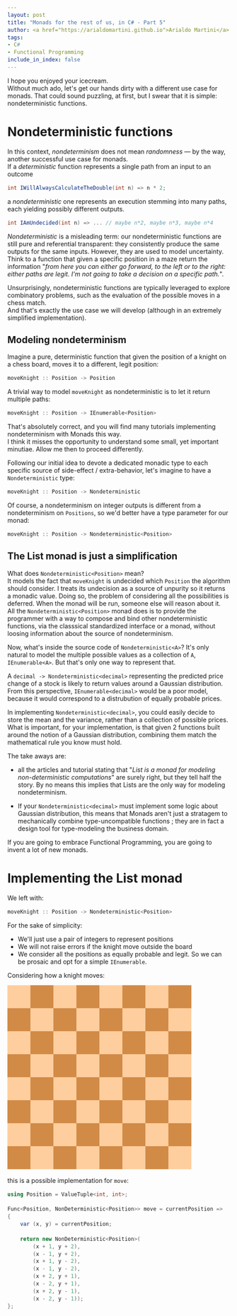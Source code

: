 ```yaml
---
layout: post
title: "Monads for the rest of us, in C# - Part 5"
author: <a href="https://arialdomartini.github.io">Arialdo Martini</a>
tags:
- C#
- Functional Programming
include_in_index: false
---
```

I hope you enjoyed your icecream.  
Without much ado, let's get our hands dirty with a different use case for monads. That could sound puzzling, at first, but I swear that it is simple: nondeterministic functions.

# Nondeterministic functions
In this context, *nondeterminism* does not mean *randomness* &mdash; by the way, another successful use case for monads.  
If a *deterministic* function represents a single path from an input to an outcome

```csharp
int IWillAlwaysCalculateTheDouble(int n) => n * 2;
```

a *nondeterministic* one represents an execution stemming into many paths, each yielding possibly different outputs. 

```csharp
int IAmUndecided(int n) => ... // maybe n*2, maybe n*3, maybe n*4
```

*Nondeterministic* is a misleading term: our nondeterministic functions are still pure and referential transparent: they consistently produce the same outputs for the same inputs. However, they are used to model uncertainty.  
Think to a function that given a specific position in a maze return the information "*from here you can either go forward, to the left or to the right: either paths are legit. I'm not going to take a decision on a specific path.*".

Unsurprisingly, nondeterministic functions are typically leveraged to explore combinatory problems, such as the evaluation of the possible moves in a chess match.  
And that's exactly the use case we will develop (although in an extremely simplified implementation).

## Modeling nondeterminism
Imagine a pure, deterministic function that given the position of a knight on a chess board, moves it to a different, legit position:

```csharp
moveKnight :: Position -> Position
```

A trivial way to model `moveKnight` as nondeterministic is to let it return multiple paths:

```csharp
moveKnight :: Position -> IEnumerable<Position>
```

That's absolutely correct, and you will find many tutorials implementing nondeterminism with Monads this way.  
I think it misses the opportunity to understand some small, yet important minutiae. Allow me then to proceed differently.

Following our initial idea to devote a dedicated monadic type to each specific source of side-effect / extra-behavior, let's imagine to have a `Nondeterministic` type:

```csharp
moveKnight :: Position -> Nondeterministic
```

Of course, a nondeterminism on integer outputs is different from a nondeterminism on `Positions`, so we'd better have a type parameter for our monad:


```csharp
moveKnight :: Position -> Nondeterministic<Position>
```

## The List monad is just a simplification
What does `Nondeterministic<Position>` mean?  
It models the fact that `moveKnight` is undecided which `Position` the algorithm should consider. I treats its undecision as a source of unpurity so it returns a monadic value. Doing so, the problem of considering all the possibilities is deferred. When the monad will be run, someone else will reason about it.  
All the `Nondeterministic<Position>` monad does is to provide the programmer with a way to compose and bind other nondeterministic functions, via the classsical standardized interface or a monad, without loosing information about the source of nondeterminism.

Now, what's inside the source code of `Nondeterministic<A>`? It's only natural to model the multiple possible values as a collection of `A`, `IEnumerable<A>`. But that's only one way to represent that.

A `decimal -> Nondeterministic<decimal>` representing the predicted price change of a stock is likely to return values around a Gaussian distribution. From this perspective, `IEnumerable<decimal>` would be a poor model, because it would correspond to a distrubution of equally probable prices.

In implementing `Nondeterministic<decimal>`, you could easily decide to store the mean and the variance, rather than a collection of possible prices. What is important, for your implementation, is that given 2 functions built around the notion of a Gaussian distribution, combining them match the mathematical rule you know must hold.

The take aways are:

* all the articles and tutorial stating that "*List is a monad for modeling non-deterministic computations*" are surely right, but they tell half the story. By no means this implies that Lists are the only way for modeling nondeterminism.

* If your `Nondeterministic<decimal>` must implement some logic about Gaussian distribution, this means that Monads aren't just a stratagem to mechanically combine type-uncompatible functions ; they are in fact a design tool for type-modeling the business domain.

If you are going to embrace Functional Programming, you are going to invent a lot of new monads.










# Implementing the List monad
We left with:

```csharp
moveKnight :: Position -> Nondeterministic<Position>
```

For the sake of simplicity: 

* We'll just use a pair of integers to represent positions
* We will not raise errors if the knight move outside the board
* We consider all the positions as equally probable and legit. So we can be prosaic and opt for a simple `IEnumerable`.

Considering how a knight moves:

![A chess board with a knight and an indication of the possible destination positions](static/img/monads-for-the-rest-of-us/Chessboard480.svg.webp)

this is a possible implementation for `move`:

```csharp
using Position = ValueTuple<int, int>;

Func<Position, NonDeterministic<Position>> move = currentPosition =>
{
    var (x, y) = currentPosition;
	
    return new NonDeterministic<Position>(
        (x + 1, y + 2),
        (x - 1, y + 2),
        (x + 1, y - 2),
        (x - 1, y - 2),
        (x + 2, y + 1),
        (x - 2, y + 1),
        (x + 2, y - 1),
        (x - 2, y - 1));
};
```




